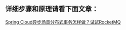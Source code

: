 ## 详细步骤和原理请看下面文章：
[Spring Cloud异步场景分布式事务怎样做？试试RocketMQ](https://mp.weixin.qq.com/s/dJz63WQl7UDjcbmDy06FyA)
